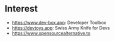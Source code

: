 # Interest

- https://www.dev-box.app: Developer Toolbox
- https://devtoys.app: Swiss Army Knife for Devs
- https://www.opensourcealternative.to
